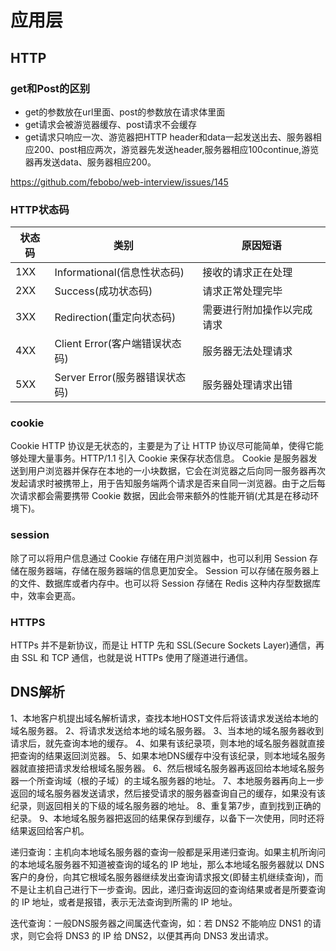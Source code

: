 # 应用层

## HTTP

### get和Post的区别

* get的参数放在url里面、post的参数放在请求体里面
* get请求会被游览器缓存、post请求不会缓存
* get请求只响应一次、游览器把HTTP header和data一起发送出去、服务器相应200、post相应两次，游览器先发送header,服务器相应100continue,游览器再发送data、服务器相应200。

<https://github.com/febobo/web-interview/issues/145>
 
### HTTP状态码

|状态码| 类别 |原因短语|
|---|---|---| 
|1XX |Informational(信息性状态码) |接收的请求正在处理 |
|2XX |Success(成功状态码) |请求正常处理完毕 |
|3XX |Redirection(重定向状态码) |需要进行附加操作以完成请求 |
|4XX |Client Error(客户端错误状态码) |服务器无法处理请求 |
|5XX |Server Error(服务器错误状态码) |服务器处理请求出错|

### cookie

Cookie HTTP 协议是无状态的，主要是为了让 HTTP 协议尽可能简单，使得它能够处理大量事务。HTTP/1.1 引入 Cookie 来保存状态信息。 Cookie 是服务器发送到用户浏览器并保存在本地的一小块数据，它会在浏览器之后向同一服务器再次发起请求时被携带上，用于告知服务端两个请求是否来自同一浏览器。由于之后每次请求都会需要携带 Cookie 数据，因此会带来额外的性能开销(尤其是在移动环境下)。

### session

除了可以将用户信息通过 Cookie 存储在用户浏览器中，也可以利用 Session 存储在服务器端，存储在服务器端的信息更加安全。 Session 可以存储在服务器上的文件、数据库或者内存中。也可以将 Session 存储在 Redis 这种内存型数据库中，效率会更高。

### HTTPS

HTTPs 并不是新协议，而是让 HTTP 先和 SSL(Secure Sockets Layer)通信，再由 SSL 和 TCP 通信，也就是说 HTTPs 使用了隧道进行通信。

## DNS解析

1、本地客户机提出域名解析请求，查找本地HOST文件后将该请求发送给本地的域名服务器。
2、将请求发送给本地的域名服务器。 
3、当本地的域名服务器收到请求后，就先查询本地的缓存。
4、如果有该纪录项，则本地的域名服务器就直接把查询的结果返回浏览器。
5、如果本地DNS缓存中没有该纪录，则本地域名服务器就直接把请求发给根域名服务器。
6、然后根域名服务器再返回给本地域名服务器一个所查询域（根的子域）的主域名服务器的地址。
7、本地服务器再向上一步返回的域名服务器发送请求，然后接受请求的服务器查询自己的缓存，如果没有该纪录，则返回相关的下级的域名服务器的地址。
8、重复第7步，直到找到正确的纪录。
9、本地域名服务器把返回的结果保存到缓存，以备下一次使用，同时还将结果返回给客户机。

递归查询：主机向本地域名服务器的查询一般都是采用递归查询。如果主机所询问的本地域名服务器不知道被查询的域名的 IP 地址，那么本地域名服务器就以 DNS 客户的身份，向其它根域名服务器继续发出查询请求报文(即替主机继续查询)，而不是让主机自己进行下一步查询。因此，递归查询返回的查询结果或者是所要查询的 IP 地址，或者是报错，表示无法查询到所需的 IP 地址。

迭代查询：一般DNS服务器之间属迭代查询，如：若 DNS2 不能响应 DNS1 的请求，则它会将 DNS3 的 IP 给 DNS2，以便其再向 DNS3 发出请求。

